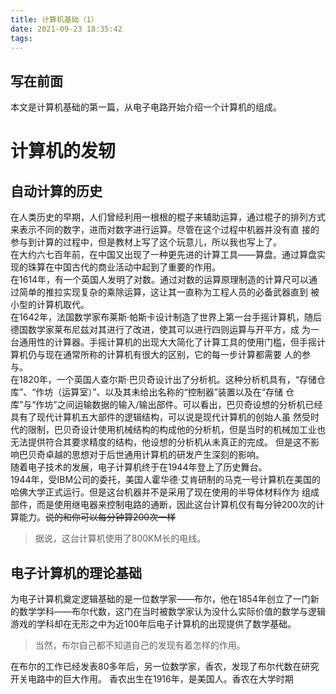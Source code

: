 ```yaml
---
title: 计算机基础（1）
date: 2021-09-23 18:35:42
tags:
---
```


## 写在前面
本文是计算机基础的第一篇，从电子电路开始介绍一个计算机的组成。

<!--more-->

# 计算机的发轫
## 自动计算的历史
在人类历史的早期，人们曾经利用一根根的棍子来辅助运算，通过棍子的排列方式来表示不同的数字，进而对数字进行运算。尽管在这个过程中机器并没有直
接的参与到计算的过程中，但是教材上写了这个玩意儿，所以我也写上了。   
在大约六七百年前，在中国又出现了一种更先进的计算工具——算盘。通过算盘实现的珠算在中国古代的商业活动中起到了重要的作用。   
在1614年，有一个英国人发明了对数。通过对数的运算原理制造的计算尺可以通过简单的推拉实现复杂的乘除运算，这让其一直称为工程人员的必备武器直到
被小型的计算机取代。   
在1642年，法国数学家布莱斯·帕斯卡设计制造了世界上第一台手摇计算机，随后德国数学家莱布尼兹对其进行了改进，使其可以进行四则运算与开平方，成
为一台通用性的计算器。手摇计算机的出现大大简化了计算工具的使用门槛，但手摇计算机仍与现在通常所称的计算机有很大的区别，它的每一步计算都需要
人的参与。   
在1820年，一个英国人查尔斯·巴贝奇设计出了分析机。这种分析机具有，“存储仓库”、“作坊（运算室）”、以及其未给出名称的“控制器”装置以及在“存储
仓库”与“作坊”之间运输数据的输入/输出部件。可以看出，巴贝奇设想的分析机已经具有了现代计算机五大部件的逻辑结构，可以说是现代计算机的创始人虽
然受时代的限制，巴贝奇设计使用机械结构的构成他的分析机，但是当时的机械加工业也无法提供符合其要求精度的结构，他设想的分析机从未真正的完成。
但是这不影响巴贝奇卓越的思想对于后世通用计算机的研发产生深刻的影响。   
随着电子技术的发展，电子计算机终于在1944年登上了历史舞台。  
1944年，受IBM公司的委托，美国人霍华德·艾肯研制的马克一号计算机在美国的哈佛大学正式运行。但是这台机器并不是采用了现在使用的半导体材料作为
组成部件，而是使用继电器来控制电路的通断，因此这台计算机仅有每分钟200次的计算能力。<del>说的和你可以每分钟算200次一样</del>
>据说，这台计算机使用了800KM长的电线。

## 电子计算机的理论基础
为电子计算机奠定逻辑基础的是一位数学家——布尔，他在1854年创立了一门新的数学学科——布尔代数，这门在当时被数学家认为没什么实际价值的数学与逻辑游戏的学科却在无形之中为近100年后电子计算机的出现提供了数学基础。   
>当然，布尔自己都不知道自己的发现有着怎样的作用。

在布尔的工作已经发表80多年后，另一位数学家，香农，发现了布尔代数在研究开关电路中的巨大作用。
香农出生在1916年，是美国人。香农在大学时期